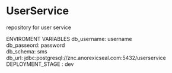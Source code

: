 # UserService
repository for user service


ENVIROMENT VARIABLES
db_username: username  
db_passeord: password  
db_schema: sms  
db_url: jdbc:postgresql://znc.anorexicseal.com:5432/userservice  
DEPLOYMENT_STAGE : dev  
